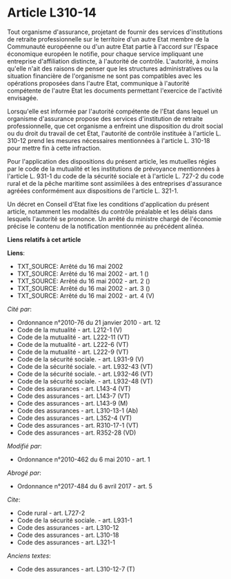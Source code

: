 # Article L310-14

Tout organisme d'assurance, projetant de fournir des services d'institutions de retraite professionnelle sur le territoire
d'un autre Etat membre de la Communauté européenne ou d'un autre Etat partie à l'accord sur l'Espace économique européen le
notifie, pour chaque service impliquant une entreprise d'affiliation distincte, à l'autorité de contrôle. L'autorité, à moins
qu'elle n'ait des raisons de penser que les structures administratives ou la situation financière de l'organisme ne sont pas
compatibles avec les opérations proposées dans l'autre Etat, communique à l'autorité compétente de l'autre Etat les documents
permettant l'exercice de l'activité envisagée. 

Lorsqu'elle est informée par l'autorité compétente de l'Etat dans lequel un organisme d'assurance propose des services
d'institution de retraite professionnelle, que cet organisme a enfreint une disposition du droit social ou du droit du
travail de cet Etat, l'autorité de contrôle instituée à l'article L. 310-12 prend les mesures nécessaires mentionnées à
l'article L. 310-18 pour mettre fin à cette infraction. 

Pour l'application des dispositions du présent article, les mutuelles régies par le code de la mutualité et les institutions
de prévoyance mentionnées à l'article L. 931-1 du code de la sécurité sociale et à l'article L. 727-2 du code rural et de la
pêche maritime sont assimilées à des entreprises d'assurance agréées conformément aux dispositions de l'article L. 321-1. 

Un décret en Conseil d'Etat fixe les conditions d'application du présent article, notamment les modalités du contrôle
préalable et les délais dans lesquels l'autorité se prononce. Un arrêté du ministre chargé de l'économie précise le contenu
de la notification mentionnée au précédent alinéa.

**Liens relatifs à cet article**

**Liens**:

  - TXT_SOURCE: Arrêté du 16 mai 2002
  - TXT_SOURCE: Arrêté du 16 mai 2002 - art. 1 ()
  - TXT_SOURCE: Arrêté du 16 mai 2002 - art. 2 ()
  - TXT_SOURCE: Arrêté du 16 mai 2002 - art. 3 ()
  - TXT_SOURCE: Arrêté du 16 mai 2002 - art. 4 (V)

_Cité par_:

  - Ordonnance n°2010-76 du 21 janvier 2010 - art. 12
  - Code de la mutualité - art. L212-1 (V)
  - Code de la mutualité - art. L222-11 (VT)
  - Code de la mutualité - art. L222-6 (VT)
  - Code de la mutualité - art. L222-9 (VT)
  - Code de la sécurité sociale. - art. L931-9 (V)
  - Code de la sécurité sociale. - art. L932-43 (VT)
  - Code de la sécurité sociale. - art. L932-46 (VT)
  - Code de la sécurité sociale. - art. L932-48 (VT)
  - Code des assurances - art. L143-4 (VT)
  - Code des assurances - art. L143-7 (VT)
  - Code des assurances - art. L143-9 (M)
  - Code des assurances - art. L310-13-1 (Ab)
  - Code des assurances - art. L352-4 (VT)
  - Code des assurances - art. R310-17-1 (VT)
  - Code des assurances - art. R352-28 (VD)

_Modifié par_:

  - Ordonnance n°2010-462 du 6 mai 2010 - art. 1

_Abrogé par_:

  - Ordonnance n°2017-484 du 6 avril 2017 - art. 5

_Cite_:

  - Code rural - art. L727-2
  - Code de la sécurité sociale. - art. L931-1
  - Code des assurances - art. L310-12
  - Code des assurances - art. L310-18
  - Code des assurances - art. L321-1

_Anciens textes_:

  - Code des assurances - art. L310-12-7 (T)
